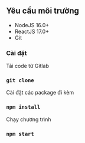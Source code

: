 


## Yêu cầu môi trường

- NodeJS 16.0+
- ReactJS 17.0+
- Git

### Cài đặt

Tải code từ Gitlab

### `git clone`

Cài đặt các package đi kèm

### `npm install`

Chạy chương trình

### `npm start`
